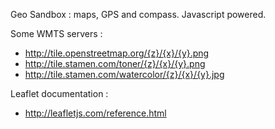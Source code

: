 Geo Sandbox : maps, GPS and compass. 
Javascript powered.

Some WMTS servers :

* http://tile.openstreetmap.org/{z}/{x}/{y}.png
* http://tile.stamen.com/toner/{z}/{x}/{y}.png
* http://tile.stamen.com/watercolor/{z}/{x}/{y}.jpg

Leaflet documentation : 

* http://leafletjs.com/reference.html